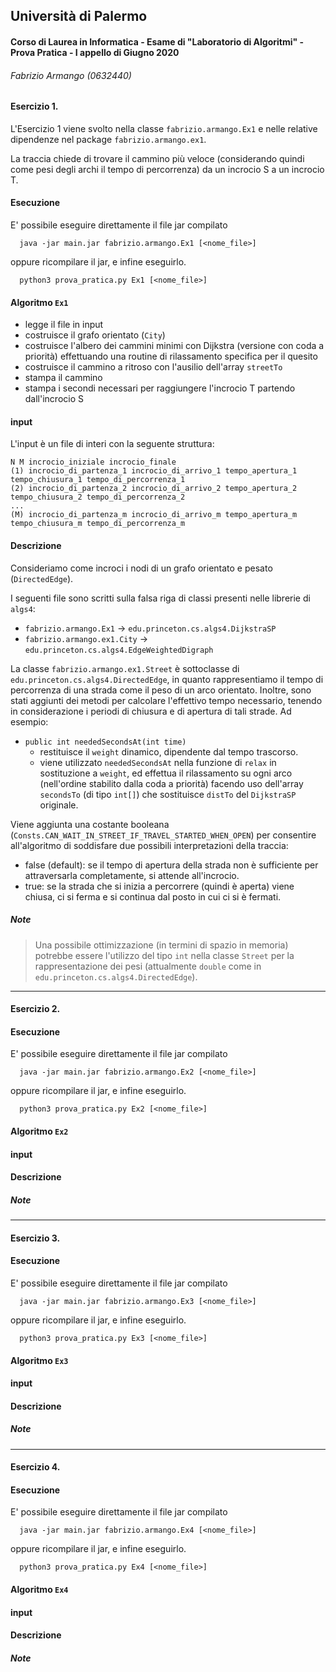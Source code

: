 ## Università di Palermo
#### Corso di Laurea in Informatica - Esame di "Laboratorio di Algoritmi" - Prova Pratica - I appello di Giugno 2020

###### Fabrizio Armango (0632440)


#### Esercizio 1.
L'Esercizio 1 viene svolto nella classe `fabrizio.armango.Ex1` e nelle relative dipendenze nel package `fabrizio.armango.ex1`.

La traccia chiede di trovare il cammino più veloce (considerando quindi come pesi degli archi il tempo di percorrenza) da un incrocio S a un incrocio T.

#### Esecuzione
E' possibile eseguire direttamente il file jar compilato
```
  java -jar main.jar fabrizio.armango.Ex1 [<nome_file>]
```
oppure ricompilare il jar, e infine eseguirlo.
```
  python3 prova_pratica.py Ex1 [<nome_file>]
```

#### Algoritmo `Ex1`
- legge il file in input
- costruisce il grafo orientato (`City`)
- costruisce l'albero dei cammini minimi con Dijkstra (versione con coda a priorità) effettuando una routine di rilassamento specifica per il quesito
- costruisce il cammino a ritroso con l'ausilio dell'array `streetTo`
- stampa il cammino
- stampa i secondi necessari per raggiungere l'incrocio T partendo dall'incrocio S

#### input
L'input è un file di interi con la seguente struttura:

```
N M incrocio_iniziale incrocio_finale
(1) incrocio_di_partenza_1 incrocio_di_arrivo_1 tempo_apertura_1 tempo_chiusura_1 tempo_di_percorrenza_1
(2) incrocio_di_partenza_2 incrocio_di_arrivo_2 tempo_apertura_2 tempo_chiusura_2 tempo_di_percorrenza_2
...
(M) incrocio_di_partenza_m incrocio_di_arrivo_m tempo_apertura_m tempo_chiusura_m tempo_di_percorrenza_m
```


#### Descrizione
Consideriamo come incroci i nodi di un grafo orientato e pesato (`DirectedEdge`).

I seguenti file sono scritti sulla falsa riga di classi presenti nelle librerie di `algs4`:
- `fabrizio.armango.Ex1` -> `edu.princeton.cs.algs4.DijkstraSP`
- `fabrizio.armango.ex1.City` -> `edu.princeton.cs.algs4.EdgeWeightedDigraph`


La classe `fabrizio.armango.ex1.Street` è sottoclasse di `edu.princeton.cs.algs4.DirectedEdge`, in quanto rappresentiamo il tempo di percorrenza di una strada come il peso di un arco orientato.
Inoltre, sono stati aggiunti dei metodi per calcolare l'effettivo tempo necessario, tenendo in considerazione i periodi di chiusura e di apertura di tali strade. Ad esempio:
- `public int neededSecondsAt(int time)`
  - restituisce il `weight` dinamico, dipendente dal tempo trascorso.
  - viene utilizzato `neededSecondsAt` nella funzione di `relax` in sostituzione a `weight`, ed effettua il rilassamento su ogni arco (nell'ordine stabilito dalla coda a priorità) facendo uso dell'array `secondsTo` (di tipo `int[]`) che sostituisce `distTo` del `DijkstraSP` originale.

Viene aggiunta una costante booleana (`Consts.CAN_WAIT_IN_STREET_IF_TRAVEL_STARTED_WHEN_OPEN`) per consentire all'algoritmo di soddisfare due possibili interpretazioni della traccia:
- false (default): se il tempo di apertura della strada non è sufficiente per attraversarla completamente, si attende all'incrocio.
- true: se la strada che si inizia a percorrere (quindi è aperta) viene chiusa, ci si ferma e si continua dal posto in cui ci si è fermati.



##### Note
> Una possibile ottimizzazione (in termini di spazio in memoria) potrebbe essere l'utilizzo del tipo `int` nella classe `Street` per la rappresentazione dei pesi (attualmente `double` come in `edu.princeton.cs.algs4.DirectedEdge`).


-----

#### Esercizio 2.

#### Esecuzione
E' possibile eseguire direttamente il file jar compilato
```
  java -jar main.jar fabrizio.armango.Ex2 [<nome_file>]
```
oppure ricompilare il jar, e infine eseguirlo.
```
  python3 prova_pratica.py Ex2 [<nome_file>]
```

#### Algoritmo `Ex2`


#### input

#### Descrizione

##### Note
-----

#### Esercizio 3.

#### Esecuzione
E' possibile eseguire direttamente il file jar compilato
```
  java -jar main.jar fabrizio.armango.Ex3 [<nome_file>]
```
oppure ricompilare il jar, e infine eseguirlo.
```
  python3 prova_pratica.py Ex3 [<nome_file>]
```

#### Algoritmo `Ex3`


#### input

#### Descrizione

##### Note
-----

#### Esercizio 4.

#### Esecuzione
E' possibile eseguire direttamente il file jar compilato
```
  java -jar main.jar fabrizio.armango.Ex4 [<nome_file>]
```
oppure ricompilare il jar, e infine eseguirlo.
```
  python3 prova_pratica.py Ex4 [<nome_file>]
```

#### Algoritmo `Ex4`


#### input

#### Descrizione

##### Note
